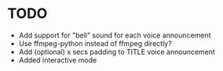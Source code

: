 TODO
====
 * Add support for "bell" sound for each voice announcement
 * Use ffmpeg-python instead of ffmpeg directly?
 * Add (optional) x secs padding to TITLE voice announcement
 * Added interactive mode

